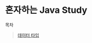 혼자하는 Java Study
===
목차
> [데이터 타입](https://github.com/chae-lyn/java-study-lyn/tree/study/1.DataType)
